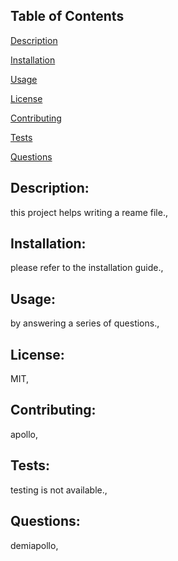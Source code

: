 ## Table of Contents
[Description](#description:)

[Installation](#installation)

[Usage](#usage)

[License](#license)

[Contributing](#contributing)

[Tests](#tests)

[Questions](#questions)

## Description: 
this project helps writing a reame file.,
## Installation: 
please refer to the installation guide.,
## Usage: 
by answering a series of questions.,
## License: 
MIT,
## Contributing: 
apollo,
## Tests: 
testing is not available.,
## Questions: 
demiapollo,
